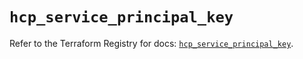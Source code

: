 # `hcp_service_principal_key`

Refer to the Terraform Registry for docs: [`hcp_service_principal_key`](https://registry.terraform.io/providers/hashicorp/hcp/0.105.0/docs/resources/service_principal_key).
